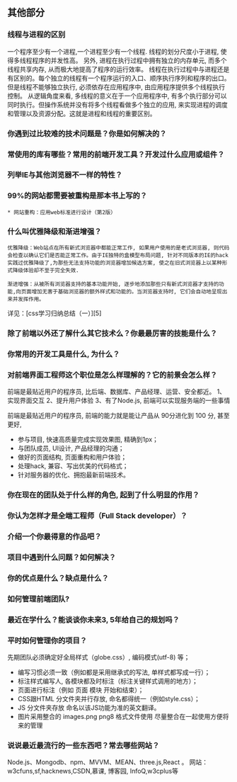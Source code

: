 ## 其他部分

### 线程与进程的区别

一个程序至少有一个进程,一个进程至少有一个线程. 
线程的划分尺度小于进程, 使得多线程程序的并发性高。
另外, 进程在执行过程中拥有独立的内存单元, 而多个线程共享内存, 从而极大地提高了程序的运行效率。
线程在执行过程中与进程还是有区别的。每个独立的线程有一个程序运行的入口、顺序执行序列和程序的出口。但是线程不能够独立执行, 必须依存在应用程序中, 由应用程序提供多个线程执行控制。
从逻辑角度来看, 多线程的意义在于一个应用程序中, 有多个执行部分可以同时执行。但操作系统并没有将多个线程看做多个独立的应用, 来实现进程的调度和管理以及资源分配。这就是进程和线程的重要区别。

### 你遇到过比较难的技术问题是？你是如何解决的？

### 常使用的库有哪些？常用的前端开发工具？开发过什么应用或组件？

### 列举IE与其他浏览器不一样的特性？

### 99%的网站都需要被重构是那本书上写的？

    * 网站重构：应用web标准进行设计（第2版）

### 什么叫优雅降级和渐进增强？

    优雅降级：Web站点在所有新式浏览器中都能正常工作, 如果用户使用的是老式浏览器, 则代码会检查以确认它们是否能正常工作。由于IE独特的盒模型布局问题, 针对不同版本的IE的hack实践过优雅降级了,为那些无法支持功能的浏览器增加候选方案, 使之在旧式浏览器上以某种形式降级体验却不至于完全失效.
    
    渐进增强：从被所有浏览器支持的基本功能开始, 逐步地添加那些只有新式浏览器才支持的功能,向页面增加无害于基础浏览器的额外样式和功能的。当浏览器支持时, 它们会自动地呈现出来并发挥作用。

详见：[css学习归纳总结（一）][5]

### 除了前端以外还了解什么其它技术么？你最最厉害的技能是什么？

### 你常用的开发工具是什么, 为什么？

### 对前端界面工程师这个职位是怎么样理解的？它的前景会怎么样？

前端是最贴近用户的程序员, 比后端、数据库、产品经理、运营、安全都近。
1、实现界面交互
2、提升用户体验
3、有了Node.js, 前端可以实现服务端的一些事情


前端是最贴近用户的程序员, 前端的能力就是能让产品从 90分进化到 100 分, 甚至更好,

- 参与项目, 快速高质量完成实现效果图, 精确到1px；
- 与团队成员, UI设计, 产品经理的沟通；
- 做好的页面结构, 页面重构和用户体验；
- 处理hack, 兼容、写出优美的代码格式；
- 针对服务器的优化、拥抱最新前端技术。

### 你在现在的团队处于什么样的角色, 起到了什么明显的作用？

### 你认为怎样才是全端工程师（Full Stack developer）？

### 介绍一个你最得意的作品吧？
### 项目中遇到什么问题？如何解决？
### 你的优点是什么？缺点是什么？
### 如何管理前端团队?
### 最近在学什么？能谈谈你未来3, 5年给自己的规划吗？

### 平时如何管理你的项目？

先期团队必须确定好全局样式（globe.css）, 编码模式(utf-8) 等；

- 编写习惯必须一致（例如都是采用继承式的写法, 单样式都写成一行）；
- 标注样式编写人, 各模块都及时标注（标注关键样式调用的地方）；
- 页面进行标注（例如 页面 模块 开始和结束）；
- CSS跟HTML 分文件夹并行存放, 命名都得统一（例如style.css）；
- JS 分文件夹存放 命名以该JS功能为准的英文翻译。
- 图片采用整合的 images.png png8 格式文件使用 尽量整合在一起使用方便将来的管理 

### 说说最近最流行的一些东西吧？常去哪些网站？

Node.js、Mongodb、npm、MVVM、MEAN、three.js,React 。
网站：w3cfuns,sf,hacknews,CSDN,慕课, 博客园, InfoQ,w3cplus等